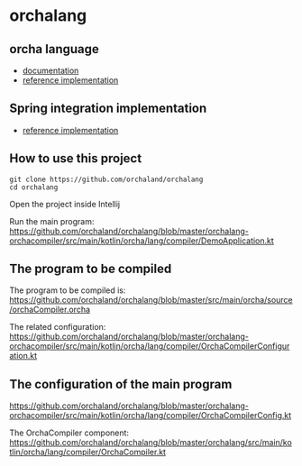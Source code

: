 # orchalang

## orcha language

* [documentation](http://www.orchalang.com/)
* [reference implementation](https://github.com/orchaland/orchalang/tree/master/orchalang)

## Spring integration implementation

* [reference implementation](https://github.com/orchaland/orchalang/tree/master/orchalang-spring-integration-implementation)

## How to use this project

````shell script
git clone https://github.com/orchaland/orchalang
cd orchalang
````

Open the project inside Intellij

Run the main program: https://github.com/orchaland/orchalang/blob/master/orchalang-orchacompiler/src/main/kotlin/orcha/lang/compiler/DemoApplication.kt

## The program to be compiled

The program to be compiled is: https://github.com/orchaland/orchalang/blob/master/src/main/orcha/source/orchaCompiler.orcha

The related configuration: https://github.com/orchaland/orchalang/blob/master/orchalang-orchacompiler/src/main/kotlin/orcha/lang/compiler/OrchaCompilerConfiguration.kt

## The configuration of the main program

https://github.com/orchaland/orchalang/blob/master/orchalang-orchacompiler/src/main/kotlin/orcha/lang/compiler/OrchaCompilerConfig.kt

The OrchaCompiler component: https://github.com/orchaland/orchalang/blob/master/orchalang/src/main/kotlin/orcha/lang/compiler/OrchaCompiler.kt
